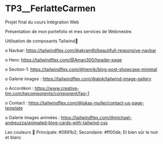 # TP3__FerlatteCarmen
Projet final du cours Intégration Web

Présentation de mon portefolio et mes services de Webmestre.

Utilisation de composants Tailwind🧮 

o Navbar: https://tailwindflex.com/@akram6t/beautifull-responsive-navbar

o Hero: https://tailwindflex.com/@Aman300/header-page 

o Section-1: https://tailwindflex.com/@henrik/blog-post-showcase-minimal

o Galerie images : https://tailwindflex.com/@alok/tailwind-image-gallery

o Accordéon : https://www.creative-tim.com/twcomponents/component/faq-1

o Contact : https://tailwindflex.com/@lukas-muller/contact-us-page-template

o Galerie images animées : 
https://tailwindflex.com/@michael-andreuzza/animated-blog-cards-with-tailwind-css


Les couleurs 🧮 
    Principale: #0891b2;
    Secondaire: #ff00de;
    Et bien sûr le noir et blanc
